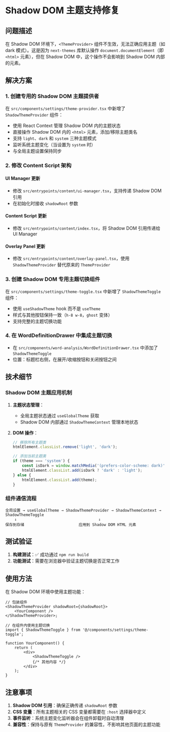 # Shadow DOM 主题支持修复

## 问题描述

在 Shadow DOM 环境下，`<ThemeProvider>` 组件不生效，无法正确应用主题（如 dark 模式）。这是因为 `next-themes` 库默认操作 `document.documentElement`（即 `<html>` 元素），但在 Shadow DOM 中，这个操作不会影响到 Shadow DOM 内部的元素。

## 解决方案

### 1. 创建专用的 Shadow DOM 主题提供者

在 `src/components/settings/theme-provider.tsx` 中新增了 `ShadowThemeProvider` 组件：

- 使用 React Context 管理 Shadow DOM 内的主题状态
- 直接操作 Shadow DOM 内的 `<html>` 元素，添加/移除主题类名
- 支持 `light`、`dark` 和 `system` 三种主题模式
- 监听系统主题变化（当设置为 `system` 时）
- 与全局主题设置保持同步

### 2. 修改 Content Script 架构

#### UI Manager 更新

- 修改 `src/entrypoints/content/ui-manager.tsx`，支持传递 Shadow DOM 引用
- 在初始化时接收 `shadowRoot` 参数

#### Content Script 更新

- 修改 `src/entrypoints/content/index.tsx`，将 Shadow DOM 引用传递给 UI Manager

#### Overlay Panel 更新

- 修改 `src/entrypoints/content/overlay-panel.tsx`，使用 `ShadowThemeProvider` 替代原来的 `ThemeProvider`

### 3. 创建 Shadow DOM 专用主题切换组件

在 `src/components/settings/theme-toggle.tsx` 中新增了 `ShadowThemeToggle` 组件：

- 使用 `useShadowTheme` hook 而不是 `useTheme`
- 样式与其他按钮保持一致（`h-8 w-8`，`ghost` 变体）
- 支持完整的主题切换功能

### 4. 在 WordDefinitionDrawer 中集成主题切换

- 在 `src/components/word-analysis/WordDefinitionDrawer.tsx` 中添加了 `ShadowThemeToggle`
- 位置：标题栏右侧，在展开/收缩按钮和关闭按钮之间


## 技术细节

### Shadow DOM 主题应用机制

1. **主题状态管理**：

    - 全局主题状态通过 `useGlobalTheme` 获取
    - Shadow DOM 内部通过 `ShadowThemeContext` 管理本地状态

2. **DOM 操作**：

    ```typescript
    // 移除所有主题类
    htmlElement.classList.remove('light', 'dark');

    // 添加当前主题类
    if (theme === 'system') {
        const isDark = window.matchMedia('(prefers-color-scheme: dark)').matches;
        htmlElement.classList.add(isDark ? 'dark' : 'light');
    } else {
        htmlElement.classList.add(theme);
    }
    ```


### 组件通信流程

```
全局设置 → useGlobalTheme → ShadowThemeProvider → ShadowThemeContext → ShadowThemeToggle
    ↓                                    ↓
保存到存储                        应用到 Shadow DOM HTML 元素
```

## 测试验证

1. **构建测试**：✅ 成功通过 `npm run build`
2. **功能测试**：需要在浏览器中验证主题切换是否正常工作

## 使用方法

在 Shadow DOM 环境中使用主题功能：

```tsx
// 包装组件
<ShadowThemeProvider shadowRoot={shadowRoot}>
    <YourComponent />
</ShadowThemeProvider>;

// 在组件内使用主题切换
import { ShadowThemeToggle } from '@/components/settings/theme-toggle';

function YourComponent() {
    return (
        <div>
            <ShadowThemeToggle />
            {/* 其他内容 */}
        </div>
    );
}
```

## 注意事项

1. **Shadow DOM 引用**：确保正确传递 `shadowRoot` 参数
2. **CSS 变量**：所有主题相关的 CSS 变量都需要在 `:host` 选择器中定义
3. **事件监听**：系统主题变化监听器会在组件卸载时自动清理
4. **兼容性**：保持与原有 `ThemeProvider` 的兼容性，不影响其他页面的主题功能

